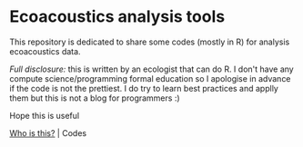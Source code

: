 # Ecoacoustics analysis tools

This repository is dedicated to share some codes (mostly in R) for analysis ecoacoustics data.

*Full disclosure:* this is written by an ecologist that can do R. I don't have any compute science/programming formal education so I apologise in advance if the code is not the prettiest. I do try to learn best practices and applly them but this is not a blog for programmers :)

Hope this is useful

[Who is this?](https://ninascarpelli.github.io/aboutme) | Codes
